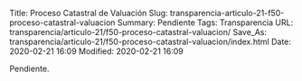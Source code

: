 Title: Proceso Catastral de Valuación
Slug: transparencia-articulo-21-f50-proceso-catastral-valuacion
Summary: Pendiente
Tags: Transparencia
URL: transparencia/articulo-21/f50-proceso-catastral-valuacion/
Save_As: transparencia/articulo-21/f50-proceso-catastral-valuacion/index.html
Date: 2020-02-21 16:09
Modified: 2020-02-21 16:09


Pendiente.
